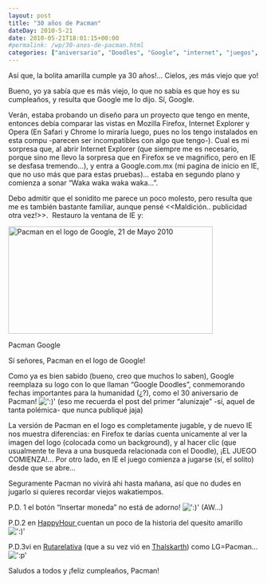 ```yaml
---
layout: post
title: "30 años de Pacman"
dateDay: 2010-5-21
date: 2010-05-21T18:01:15+00:00
#permalink: /wp/30-anos-de-pacman.html
categories: ["aniversario", "Doodles", "Google", "internet", "juegos", "ocio", "Pacman"]
---
```


<p>Así que, la bolita amarilla cumple ya 30 años!&#8230; Cielos, ¡es más viejo que yo!</p>
<p>Bueno, yo ya sabía que es más viejo, lo que no sabía es que hoy es su cumpleaños, y resulta que Google me lo dijo. Sí, Google.</p>
<p>Verán, estaba probando un diseño para un proyecto que tengo en mente, entonces debía comparar las vistas en Mozilla Firefox, Internet Explorer y Opera (En Safari y Chrome lo miraría luego, pues no los tengo instalados en esta compu -parecen ser incompatibles con algo que tengo-). Cual es mi sorpresa que, al abrir Internet Explorer (que siempre me es necesario, porque sino me llevo la sorpresa que en Firefox se ve magnifico, pero en IE se desfasa tremendo&#8230;), y entra a Google.com.mx (mi pagina de inicio en IE, que no uso más que para estas pruebas)&#8230; estaba en segundo plano y comienza a sonar &#8220;Waka waka waka waka&#8230;&#8221;.</p>
<p>Debo admitir que el sonidito me parece un poco molesto, pero resulta que me es también bastante familiar, aunque pensé &lt;&lt;Maldición.. publicidad otra vez!&gt;&gt;.  Restauro la ventana de IE y:</p>
<p style="text-align: center;">
<div class="wp-caption aligncenter" style="width: 420px"><a rel="prettyphoto" href="http://blog.mautematico.com/wp-content/uploads/2010/05/PacmanGoogleGrande.png" target="_blank"><img title="PacmanGoogle" src="http://blog.mautematico.com/wp-content/uploads/2010/05/PacmanGoogle.png" alt="Pacman en el logo de Google, 21 de Mayo 2010" width="410" height="215" /></a><p class="wp-caption-text">Pacman Google</p></div>
<p style="text-align: center;">
<p style="text-align: left;">Sí señores, Pacman en el logo de Google!</p>
<p style="text-align: left;">Como ya es bien sabido (bueno, creo que muchos lo saben), Google reemplaza su logo con lo que llaman &#8220;Google Doodles&#8221;, conmemorando fechas importantes para la humanidad (¿?), como el 30 aniversario de Pacman! <img src=&#39;http://blog.mautematico.com/wp-content/plugins/smilies-themer/kopete/smile.png&#39; alt=&#39;:)&#39; class=&#39;wp-smiley&#39; /> (eso me recuerda el post del primer &#8220;alunizaje&#8221; -sí, aquel de tanta polémica- que nunca publiqué jaja)</p>
<p style="text-align: left;">La versión de Pacman en el logo es completamente jugable, y de nuevo IE nos muestra diferencias: en Firefox te darías cuenta unicamente al ver la imagen del logo (colocada como un background), y al hacer clic (que usualmente te lleva a una busqueda relacionada con el Doodle), ¡EL JUEGO COMIENZA!&#8230; Por otro lado, en IE el juego comienza a jugarse (sí, el solito) desde que se abre&#8230;</p>
<p style="text-align: left;">Seguramente Pacman no vivirá ahi hasta mañana, así que no dudes en jugarlo si quieres recordar viejos wakatiempos.</p>
<p style="text-align: left;">P.D. 1 el botón &#8220;Insertar moneda&#8221; no está de adorno! <img src=&#39;http://blog.mautematico.com/wp-content/plugins/smilies-themer/kopete/smile.png&#39; alt=&#39;:)&#39; class=&#39;wp-smiley&#39; /> (AW&#8230;)</p>
<p style="text-align: left;">P.D.2 en <a title="Feliz cumpleaños, Pac-man" href="http://www.fidelitypr.com/happyhour/2010/04/%C2%A1feliz-cumpleanos-pac-man/" target="_blank">HappyHour </a>cuentan un poco de la historia del quesito amarillo <img src=&#39;http://blog.mautematico.com/wp-content/plugins/smilies-themer/kopete/smile.png&#39; alt=&#39;:)&#39; class=&#39;wp-smiley&#39; /> </p>
<p style="text-align: left;">P.D.3vi en <a title="Lg se basó en pacman para su logo" href="http://www.rutarelativa.com/la-imagen-cachonda-del-dia/imagen-cachonda-dia-17-lg-se-baso-pacman-crear-su-logo/trackback/" target="_blank">Rutarelativa</a> (que a su vez vió en <a title="Pacman oculto en el logo de LG" href="http://www.thalskarth.com.ar/2010/03/04/pacman-oculto-en-el-logo-de-lg/" target="_blank">Thalskarth</a>) como LG=Pacman&#8230;  <img src=&#39;http://blog.mautematico.com/wp-content/plugins/smilies-themer/kopete/tongue.png&#39; alt=&#39;:p&#39; class=&#39;wp-smiley&#39; /> </p>
<p style="text-align: left;">Saludos a todos y ¡feliz cumpleaños, Pacman!</p>

